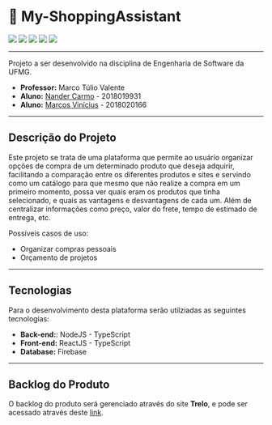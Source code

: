 # 🛒 My-ShoppingAssistant

<div align="left">
    <img src="https://img.shields.io/badge/language-typescript-blue">
    <img src="https://img.shields.io/badge/backend-nodejs-brightgreen">
    <img src="https://img.shields.io/badge/web-reactjs-yellow">
    <img src="https://img.shields.io/badge/database-mariadb-red">
    <img src="https://img.shields.io/badge/license-MIT-blueviolet">
</div>

---

Projeto a ser desenvolvido na disciplina de Engenharia de Software da UFMG.

- **Professor:** Marco Túlio Valente
- **Aluno:** [Nander Carmo](https://github.com/nandercarmo) - 2018019931
- **Aluno:** [Marcos Vinícius](https://github.com/mavissauro) - 2018020166

---

## Descrição do Projeto

Este projeto se trata de uma plataforma que permite ao usuário organizar opções de compra de um determinado produto que deseja adquirir, facilitando a comparação entre os diferentes produtos e sites e servindo como um catálogo para que mesmo que não realize a compra em um primeiro momento, possa ver quais eram os produtos que tinha selecionado, e quais as vantagens e desvantagens de cada um. Além de centralizar informações como preço, valor do frete, tempo de estimado de entrega, etc.

Possíveis casos de uso:

- Organizar compras pessoais
- Orçamento de projetos

---

## Tecnologias

Para o desenvolvimento desta plataforma serão utilziadas as seguintes tecnologias:

- **Back-end:**: NodeJS - TypeScript
- **Front-end:** ReactJS - TypeScript
- **Database:** Firebase

---

## Backlog do Produto

O backlog do produto será gerenciado através do site **Trelo**, e pode ser acessado através deste [link](https://trello.com/invite/b/OU9XJyxP/892acead4b56d07200e73bbd43842037/eng-software-tp1).